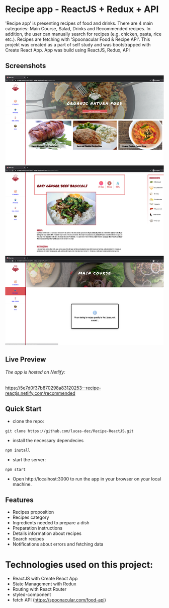 # Recipe app - ReactJS + Redux + API

'Recipe app' is presenting recipes of food and drinks. There are 4 main categories: Main Course, Salad, Drinks and Recommended recipes. In addition, the user can manually search for recipes (e.g. chicken, pasta, rice etc.). Recipes are fetching with 'Spoonacular Food & Recipe API'.
This projekt was created as a part of self study and was bootstrapped with Create React App.
App was build using ReactJS, Redux, API

## Screenshots

![Recommended](screenshots/recommended.jpg?raw=true "Recommended")
![DetailsRecipes](screenshots/details-recipe.jpg?raw=true "DetailsRecipes")
![Notification](screenshots/fetching-data.jpg?raw=true "Notification")

## Live Preview
###### The app is hosted on Netlify: 
https://5e7d0f37b870298a83120253--recipe-reactjs.netlify.com/recommended

## Quick Start

- clone the repo:
 ```
git clone https://github.com/lucas-dec/Recipe-ReactJS.git
```
- install the necessary dependecies
```
npm install
```
- start the server:
```
npm start
```
- Open http://localhost:3000 to run the app in your browser on your local machine.

## Features

- Recipes proposition
- Recipes category 
- Ingredients needed to prepare a dish
- Preparation instructions
- Details information about recipes
- Search recipes
- Notifications about errors and fetching data

# Technologies used on this project:

- ReactJS with Create React App
- State Management with Redux
- Routing with React Router
- styled-component
- fetch API (https://spoonacular.com/food-api)